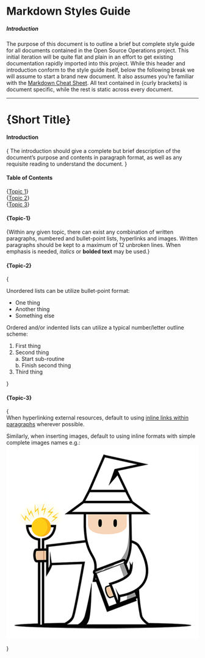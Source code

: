 # Markdown Styles Guide

##### Introduction

The purpose of this document is to outline a brief but complete style guide for all documents contained in the Open Source Operations project. This initial iteration will be quite flat and plain in an effort to get existing documentation rapidly imported into this project. While this header and introduction conform to the style guide itself, below the following break we will assume to start a brand new document. It also assumes you’re familiar with the [Markdown Cheat Sheet](https://github.com/adam-p/markdown-here/wiki/Markdown-Cheatsheet). All text contained in {curly brackets} is document specific, while the rest is static across every document.

---

# {Short Title}

#### Introduction

{ The introduction should give a complete but brief description of the document’s purpose and contents in paragraph format, as well as any requisite reading to understand the document.  }

#### Table of Contents

{[Topic 1](#Topic-1)}  
{[Topic 2](#Topic-2)}  
{[Topic 3](#Topic-3)}  


#### {Topic-1}

{Within any given topic, there can exist any combination of written paragraphs, numbered and bullet-point lists, hyperlinks and images. Written paragraphs should be kept to a maximum of 12 unbroken lines. When emphasis is needed, *italics* or **bolded text** may be used.}

#### {Topic-2}

{  

Unordered lists can be utilize bullet-point format:

* One thing
* Another thing
* Something else

Ordered and/or indented lists can utilize a typical number/letter outline scheme:
1. First thing
2. Second thing  
a. Start sub-routine   
b. Finish second thing   
3. Third thing

}  

#### {Topic-3}
{  
When hyperlinking external resources, default to using [inline links within paragraphs](https://github.com/adam-p/markdown-here/wiki/Markdown-Cheatsheet#links) wherever possible.

Similarly, when inserting images, default to using inline formats with simple complete images names e.g.: ![Sourcerers.io](https://github.com/Sourcerers-Ops/Sourcerers.io/blob/master/Assets/white512.png)

}  
